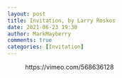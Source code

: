 ```yaml
---
layout: post
title: Invitation, by Larry Roskos
date: 2021-06-23 19:30
author: MarkMayberry
comments: true
categories: [Invitation]
---
```

<!-- wp:embed {"url":"https://vimeo.com/568636128","type":"video","providerNameSlug":"vimeo","responsive":true,"className":"wp-embed-aspect-4-3 wp-has-aspect-ratio"} -->
<figure class="wp-block-embed is-type-video is-provider-vimeo wp-block-embed-vimeo wp-embed-aspect-4-3 wp-has-aspect-ratio"><div class="wp-block-embed__wrapper">
https://vimeo.com/568636128
</div></figure>
<!-- /wp:embed -->
